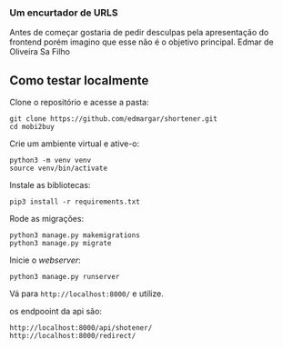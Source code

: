 ### Um encurtador de URLS
Antes de começar gostaria de pedir desculpas pela apresentação do frontend porém imagino que esse não é o objetivo principal.
Edmar de Oliveira Sa Filho   


## Como testar localmente
Clone o repositório e acesse a pasta:
```shell
git clone https://github.com/edmargar/shortener.git
cd mobi2buy
```

Crie um ambiente virtual e ative-o:
```shell
python3 -m venv venv
source venv/bin/activate 
```

Instale as bibliotecas:
```shell
pip3 install -r requirements.txt
```

Rode as migrações:
```shell
python3 manage.py makemigrations
python3 manage.py migrate
```

Inicie o *webserver*:
```shell
python3 manage.py runserver
```

Vá para `http://localhost:8000/` e utilize.

os endpooint da api são:
```shell
http://localhost:8000/api/shotener/
http://localhost:8000/redirect/
```
